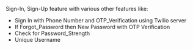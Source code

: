 Sign-In, Sign-Up feature with various other features like:
- Sign In with Phone Number and OTP_Verification using Twilio server
- If Forgot_Password then New Password with OTP Verification
- Check for Password_Strength
- Unique Username